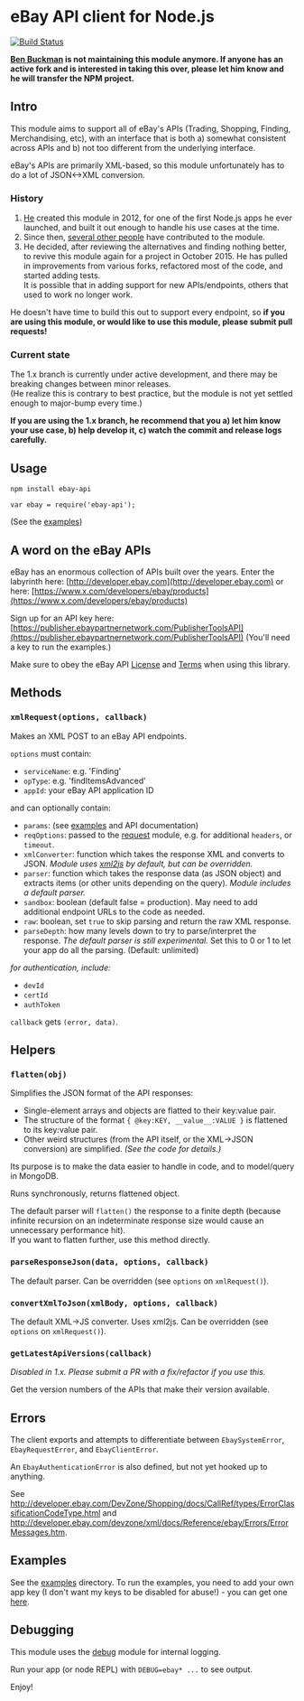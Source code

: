 eBay API client for Node.js
===============

[![Build Status](https://travis-ci.com/girishgreek/nodejs-ebay-api.svg)](https://travis-ci.com/girishgreek/nodejs-ebay-api)

**[Ben Buckman](https://github.com/benbuckman) is not maintaining this module anymore. If anyone has an active fork and is interested in taking this over, please let him know and he will transfer the NPM project.**

## Intro

This module aims to support all of eBay's APIs (Trading, Shopping, Finding, Merchandising, etc),
with an interface that is both a) somewhat consistent across APIs
and b) not too different from the underlying interface.

eBay's APIs are primarily XML-based, so this module unfortunately has to do a lot of JSON<->XML conversion.

### History

1. [He](https://github.com/benbuckman) created this module in 2012, for one of the first Node.js apps he ever launched,
  and built it out enough to handle his use cases at the time.
2. Since then, [several other people](https://github.com/benbuckman/nodejs-ebay-api/network) have contributed to the module.
3. He decided, after reviewing the alternatives and finding nothing better,
  to revive this module again for a project in October 2015. He has pulled in improvements from various forks,
  refactored most of the code, and started adding tests.  
  It is possible that in adding support for new APIs/endpoints, others that used to work no longer work.

He doesn't have time to build this out to support every endpoint, so 
**if you are using this module, or would like to use this module, please submit pull requests!**


### Current state

The 1.x branch is currently under active development, and there may be breaking changes between minor releases.  
(He realize this is contrary to best practice, but the module is not yet settled enough to major-bump every time.)

**If you are using the 1.x branch, he recommend that you a) let him know your use case, b) help develop it, 
c) watch the commit and release logs carefully.**


## Usage

`npm install ebay-api`

`var ebay = require('ebay-api');`

(See the [examples](examples))


## A word on the eBay APIs

eBay has an enormous collection of APIs built over the years. 
Enter the labyrinth here: [http://developer.ebay.com](http://developer.ebay.com) 
or here: [https://www.x.com/developers/ebay/products](https://www.x.com/developers/ebay/products)

Sign up for an API key here: [https://publisher.ebaypartnernetwork.com/PublisherToolsAPI](https://publisher.ebaypartnernetwork.com/PublisherToolsAPI)
(You'll need a key to run the examples.)

Make sure to obey the eBay API [License](http://developer.ebay.com/join/licenses/individual/) and [Terms](https://www.x.com/developers/ebay/programs/affiliates/terms) when using this library.


## Methods

### `xmlRequest(options, callback)`

Makes an XML POST to an eBay API endpoints.

`options` must contain:
  
  - `serviceName`: e.g. 'Finding'
  - `opType`: e.g. 'findItemsAdvanced'
  - `appId`: your eBay API application ID

and can optionally contain:

  - `params`: (see [examples](examples) and API documentation)
  - `reqOptions`: passed to the [request](https://www.npmjs.com/package/request) module, 
    e.g. for additional `headers`, or `timeout`.
  - `xmlConverter`: function which takes the response XML and converts to JSON. 
    _Module uses [xml2js](https://www.npmjs.com/package/xml2js) by default, but can be overridden._
  - `parser`: function which takes the response data (as JSON object) and extracts items
    (or other units depending on the query). 
    _Module includes a default parser._
  - `sandbox`: boolean (default false = production). May need to add additional endpoint URLs to the code as needed.
  - `raw`: boolean, set `true` to skip parsing and return the raw XML response.
  - `parseDepth`: how many levels down to try to parse/interpret the response.
     _The default parser is still experimental._ Set this to 0 or 1 to let your app do all the parsing.
     (Default: unlimited)
  
_for authentication, include:_

  - `devId`
  - `certId`
  - `authToken`

`callback` gets `(error, data)`.


## Helpers

### `flatten(obj)`

Simplifies the JSON format of the API responses:

- Single-element arrays and objects are flatted to their key:value pair.
- The structure of the format `{ @key:KEY, __value__:VALUE }` is flattened to its key:value pair.
- Other weird structures (from the API itself, or the XML->JSON conversion) are simplified. _(See the code for details.)_

Its purpose is to make the data easier to handle in code, and to model/query in MongoDB.

Runs synchronously, returns flattened object.

The default parser will `flatten()` the response to a finite depth
(because infinite recursion on an indeterminate response size would cause an unnecessary performance hit).  
If you want to flatten further, use this method directly.


### `parseResponseJson(data, options, callback)`

The default parser. Can be overridden (see `options` on `xmlRequest()`). 


### `convertXmlToJson(xmlBody, options, callback)`

The default XML->JS converter. Uses xml2js. Can be overridden (see `options` on `xmlRequest()`). 


### `getLatestApiVersions(callback)`

_Disabled in 1.x. Please submit a PR with a fix/refactor if you use this._

Get the version numbers of the APIs that make their version available.


## Errors

The client exports and attempts to differentiate between `EbaySystemError`, `EbayRequestError`, and `EbayClientError`.

An `EbayAuthenticationError` is also defined, but not yet hooked up to anything.

See http://developer.ebay.com/DevZone/Shopping/docs/CallRef/types/ErrorClassificationCodeType.html
and http://developer.ebay.com/devzone/xml/docs/Reference/ebay/Errors/ErrorMessages.htm.


## Examples

See the [examples](examples) directory.
To run the examples, you need to add your own app key (I don't want my keys to be disabled for abuse!) - 
you can get one [here](https://developer.ebay.com/signin).


## Debugging

This module uses the [debug](https://github.com/visionmedia/debug) module for internal logging.

Run your app (or node REPL) with `DEBUG=ebay* ...` to see output. 


Enjoy!